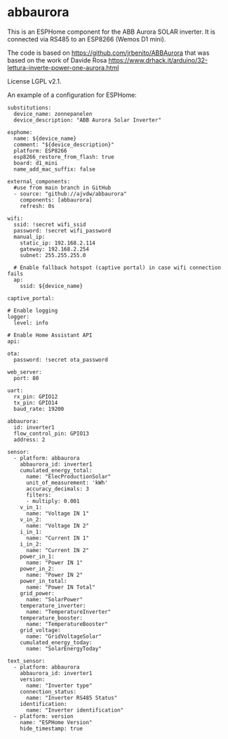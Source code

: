 # abbaurora
 
This is an ESPHome component for the ABB Aurora SOLAR inverter.
It is connected via RS485 to an ESP8266 (Wemos D1 mini).

The code is based on https://github.com/jrbenito/ABBAurora 
that was based on the work of Davide Rosa 
https://www.drhack.it/arduino/32-lettura-inverte-power-one-aurora.html

License  LGPL v2.1.

An example of a configuration for ESPHome:

```
substitutions:
  device_name: zonnepanelen
  device_description: "ABB Aurora Solar Inverter"
     
esphome:
  name: ${device_name}
  comment: "${device_description}"
  platform: ESP8266
  esp8266_restore_from_flash: true
  board: d1_mini
  name_add_mac_suffix: false

external_components:
  #use from main branch in GitHub
  - source: "github://ajvdw/abbaurora"
    components: [abbaurora]
    refresh: 0s
    
wifi:
  ssid: !secret wifi_ssid
  password: !secret wifi_password
  manual_ip:
    static_ip: 192.168.2.114
    gateway: 192.168.2.254
    subnet: 255.255.255.0  
 
  # Enable fallback hotspot (captive portal) in case wifi connection fails
  ap:
    ssid: ${device_name}
 
captive_portal:
 
# Enable logging
logger:
  level: info
 
# Enable Home Assistant API
api:

ota:
  password: !secret ota_password
 
web_server:
  port: 80
 
uart:
  rx_pin: GPIO12
  tx_pin: GPIO14
  baud_rate: 19200

abbaurora:
  id: inverter1
  flow_control_pin: GPIO13
  address: 2

sensor:
  - platform: abbaurora
    abbaurora_id: inverter1
    cumulated_energy_total: 
      name: "ElecProductionSolar"
      unit_of_measurement: 'kWh'
      accuracy_decimals: 3
      filters:
      - multiply: 0.001
    v_in_1:
      name: "Voltage IN 1"
    v_in_2:
      name: "Voltage IN 2"
    i_in_1:
      name: "Current IN 1"
    i_in_2:
      name: "Current IN 2"
    power_in_1:
      name: "Power IN 1" 
    power_in_2:
      name: "Power IN 2"  
    power_in_total:
      name: "Power IN Total" 
    grid_power:
      name: "SolarPower"
    temperature_inverter:
      name: "TemperatureInverter"
    temperature_booster:
      name: "TemperatureBooster"
    grid_voltage:
      name: "GridVoltageSolar"
    cumulated_energy_today:
      name: "SolarEnergyToday"

text_sensor:
  - platform: abbaurora
    abbaurora_id: inverter1
    version:
      name: "Inverter type"
    connection_status:
      name: "Inverter RS485 Status"
    identification:
      name: "Inverter identification"
  - platform: version
    name: "ESPHome Version"
    hide_timestamp: true
 ```   

